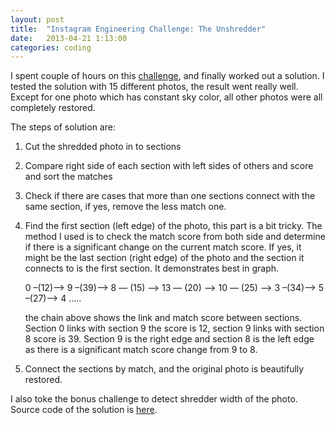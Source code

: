 ```yaml
---
layout: post
title:  "Instagram Engineering Challenge: The Unshredder"
date:   2013-04-21 1:13:00
categories: coding
---
```



I spent couple of hours on this [challenge][challenge-link], and finally worked out a solution. I tested the solution with 15 different photos, the result went really well. Except for one photo which has constant sky color, all other photos were all completely restored.

The steps of solution are:

1. Cut the shredded photo in to sections
2. Compare right side of each section with left sides of others and score and sort the matches
3. Check if there are cases that more than one sections connect with the same section, if yes, remove the less match one.
4. Find the first section (left edge) of the photo, this part is a bit tricky. The method I used is to check the match score from both side and determine if there is a significant change on the current match score. If yes, it might be the last section (right edge) of the photo and the section it connects to is the first section. It demonstrates best in graph.

    0 –(12)–> 9 –(39)–> 8 — (15) –> 13 — (20) –> 10 — (25) –> 3 –(34)–> 5 –(27)–> 4 …..

    the chain above shows the link and match score between sections. Section 0 links with section 9 the score is 12, section 9 links with section 8 score is 39. Section 9 is the right edge and section 8 is the left edge as there is a significant match score change from 9 to 8.
5. Connect the sections by match, and the original photo is beautifully restored.

I also toke the bonus challenge to detect shredder width of the photo. Source code of the solution is [here][solution-link].

[challenge-link]: http://instagram-engineering.tumblr.com/post/12651721845/instagram-engineering-challenge-the-unshredder
[solution-link]: https://github.com/codingrhythm/unshredder